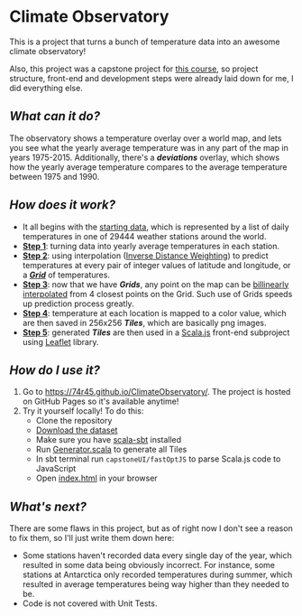 # Climate Observatory

This is a project that turns a bunch of temperature data into an awesome climate observatory!

Also, this project was a capstone project for [this course](https://www.coursera.org/specializations/scala), so project structure, front-end and development steps were already laid down for me, I did everything else.

## *What can it do?*

The observatory shows a temperature overlay over a world map, and lets you see what the yearly average temperature was in any part of the map in years 1975-2015.
Additionally, there's a ***deviations*** overlay, which shows how the yearly average temperature compares to the average temperature between 1975 and 1990.

## *How does it work?*

-   It all begins with the [starting data](src/main/resources), which is represented by a list of daily temperatures in one of 29444 weather stations around the world.
-   [**Step 1**](src/main/scala/observatory/Extraction.scala): turning data into yearly average temperatures in each station. 
-   [**Step 2**](src/main/scala/observatory/Visualization.scala): using interpolation ([Inverse Distance Weighting](https://en.wikipedia.org/wiki/Inverse_distance_weighting)) to predict temperatures at every pair of integer values of latitude and longitude, or a [***Grid***](src/main/scala/observatory/Manipulation.scala) of temperatures.
-   [**Step 3**](src/main/scala/observatory/Visualization2.scala): now that we have ***Grids***, any point on the map can be [billinearly interpolated](https://en.wikipedia.org/wiki/Bilinear_interpolation) from 4 closest points on the Grid. Such use of Grids speeds up prediction process greatly.
-   [**Step 4**](src/main/scala/observatory/Interaction.scala): temperature at each location is mapped to a color value, which are then saved in 256x256 ***Tiles***, which are basically png images.
-   [**Step 5**](src/main/scala/observatory/Interaction2.scala): generated ***Tiles*** are then used in a [Scala.js](https://www.scala-js.org/) front-end subproject using [Leaflet](https://leafletjs.com/) library.

## *How do I use it?*

1. Go to https://74r45.github.io/ClimateObservatory/. The project is hosted on GitHub Pages so it's available anytime!
2. Try it yourself locally! To do this:
   -   Clone the repository
   -   [Download the dataset](src/main/resources)
   -   Make sure you have [scala-sbt](https://www.scala-sbt.org/) installed
   -   Run [Generator.scala](src/main/scala/observatory/utils/Generator.scala) to generate all Tiles
   -   In sbt terminal run `capstoneUI/fastOptJS` to parse Scala.js code to JavaScript
   -   Open [index.html](index.html) in your browser

## *What's next?*

There are some flaws in this project, but as of right now I don't see a reason to fix them, so I'll just write them down here:
-   Some stations haven't recorded data every single day of the year, which resulted in some data being obviously incorrect.
    For instance, some stations at Antarctica only recorded temperatures during summer, which resulted in average temperatures being way higher than they needed to be.
-   Code is not covered with Unit Tests.
